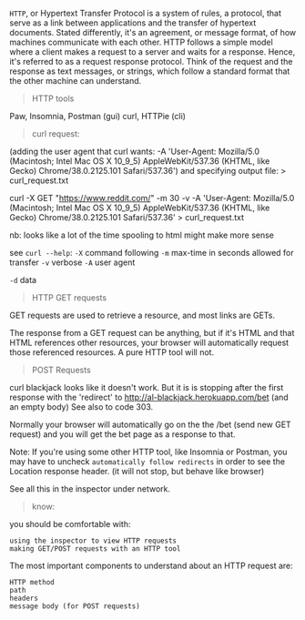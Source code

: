 `HTTP`, or Hypertext Transfer Protocol is a system of rules, a protocol,
that serve as a link between applications and the transfer of hypertext
documents. Stated differently, it's an agreement, or message format,
of how machines communicate with each other. HTTP follows a simple
model where a client makes a request to a server and waits for a
response. Hence, it's referred to as a request response protocol.
Think of the request and the response as text messages, or strings,
which follow a standard format that the other machine can understand.

> HTTP tools

Paw, Insomnia, Postman (gui)
curl, HTTPie (cli)

> curl request:

(adding the user agent that curl wants:
-A 'User-Agent: Mozilla/5.0 (Macintosh; Intel Mac OS X 10_9_5) AppleWebKit/537.36 (KHTML, like Gecko) Chrome/38.0.2125.101 Safari/537.36')
and specifying output file: > curl_request.txt

curl -X GET "https://www.reddit.com/" -m 30 -v -A 'User-Agent: Mozilla/5.0 (Macintosh; Intel Mac OS X 10_9_5) AppleWebKit/537.36 (KHTML, like Gecko) Chrome/38.0.2125.101 Safari/537.36' > curl_request.txt

nb: looks like a lot of the time spooling to html might make more sense

see `curl --help`:
`-X` command following
`-m` max-time in seconds allowed for transfer
`-v` verbose
`-A` user agent

`-d` data

> HTTP GET requests

GET requests are used to retrieve a resource, and most links are GETs.

The response from a GET request can be anything, but if it's
HTML and that HTML references other resources, your browser
will automatically request those referenced resources. A pure
HTTP tool will not.

> POST Requests

curl blackjack looks like it doesn't work. But it is is stopping
after the first response with the 'redirect' to
http://al-blackjack.herokuapp.com/bet (and an empty body)
See also to code 303.

Normally your browser will automatically go on the the /bet
(send new GET request) and you will get the bet page as a response to
that.

Note: If you're using some other HTTP tool, like Insomnia or Postman,
you may have to uncheck `automatically follow redirects` in order to see
the Location response header. (it will not stop, but behave like
browser)

See all this in the inspector under network.

> know:

you should be comfortable with:

    using the inspector to view HTTP requests
    making GET/POST requests with an HTTP tool

The most important components to understand about an HTTP request
are:

    HTTP method
    path
    headers
    message body (for POST requests)
